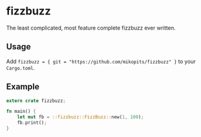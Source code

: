 # fizzbuzz

The least complicated, most feature complete fizzbuzz ever written.

## Usage

Add `fizzbuzz = { git = "https://github.com/mikopits/fizzbuzz" }` to your `Cargo.toml`.

## Example

```rust
extern crate fizzbuzz;

fn main() {
    let mut fb = ::fizzbuzz::FizzBuzz::new(1, 100);
    fb.print();
}
```
